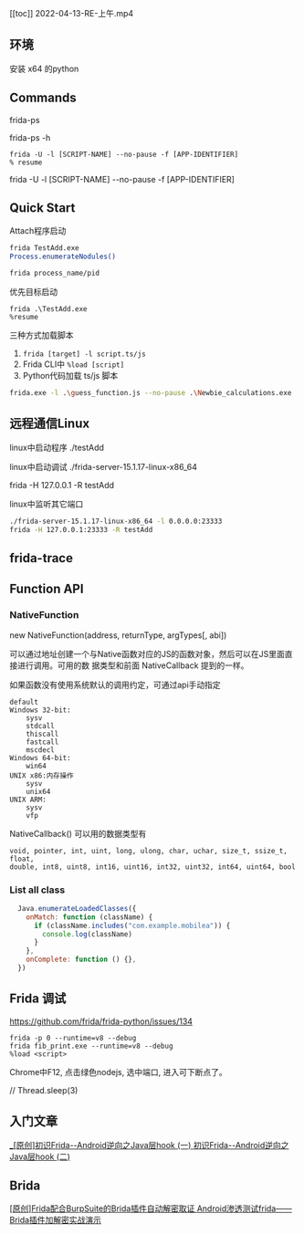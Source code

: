 [[toc]]
2022-04-13-RE-上午.mp4

## 环境
安装 x64 的python

## Commands

frida-ps

frida-ps -h

```
frida -U -l [SCRIPT-NAME] --no-pause -f [APP-IDENTIFIER]
% resume
```

frida -U -l [SCRIPT-NAME] --no-pause -f [APP-IDENTIFIER]

## Quick Start

Attach程序启动

```bash
frida TestAdd.exe
Process.enumerateNodules()

frida process_name/pid
```

优先目标启动
```
frida .\TestAdd.exe
%resume
```

三种方式加载脚本
1. `frida [target] -l script.ts/js`
2. Frida CLI中 `%load [script]`
3. Python代码加载 ts/js 脚本

```bash
frida.exe -l .\guess_function.js --no-pause .\Newbie_calculations.exe
```
## 远程通信Linux
linux中启动程序 ./testAdd

linux中启动调试 ./frida-server-15.1.17-linux-x86_64

frida -H 127.0.0.1 -R testAdd

linux中监听其它端口
```bash
./frida-server-15.1.17-linux-x86_64 -l 0.0.0.0:23333
frida -H 127.0.0.1:23333 -R testAdd
```
## frida-trace


## Function API


### NativeFunction

new NativeFunction(address, returnType, argTypes[, abi])

可以通过地址创建一个与Native函数对应的JS的函数对象，然后可以在JS里面直接进行调用。可用的数
据类型和前面 NativeCallback 提到的一样。

如果函数没有使用系统默认的调用约定，可通过api手动指定
```
default
Windows 32-bit:
    sysv
    stdcall
    thiscall
    fastcall
    mscdecl
Windows 64-bit:
    win64
UNIX x86:内存操作
    sysv
    unix64
UNIX ARM:
    sysv
    vfp
```

NativeCallback() 可以用的数据类型有
```
void, pointer, int, uint, long, ulong, char, uchar, size_t, ssize_t, float,
double, int8, uint8, int16, uint16, int32, uint32, int64, uint64, bool
```
### List all class
```js
  Java.enumerateLoadedClasses({
    onMatch: function (className) {
      if (className.includes("com.example.mobilea")) {
        console.log(className)
      }
    },
    onComplete: function () {},
  })
```
## Frida 调试
https://github.com/frida/frida-python/issues/134

```
frida -p 0 --runtime=v8 --debug
frida fib_print.exe --runtime=v8 --debug
%load <script>
```

Chrome中F12, 点击绿色nodejs, 选中端口, 进入可下断点了。

// Thread.sleep(3)



##  入门文章
[_[原创]初识Frida--Android逆向之Java层hook (一) ](https://bbs.pediy.com/thread-227232.htm)
[初识Frida--Android逆向之Java层hook (二)](https://bbs.pediy.com/thread-227233.htm)
## Brida
[[原创]Frida配合BurpSuite的Brida插件自动解密取证 ](https://bbs.pediy.com/thread-263484.htm)
[Android渗透测试frida——Brida插件加解密实战演示](https://xz.aliyun.com/t/7562?page=34)
